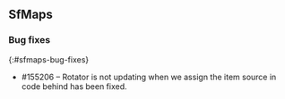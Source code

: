 ## SfMaps

### Bug fixes
{:#sfmaps-bug-fixes}

* \#155206 – Rotator is not updating when we assign the item source in code behind has been fixed.